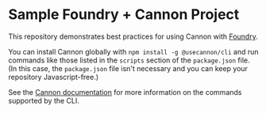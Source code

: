 # Sample Foundry + Cannon Project

This repository demonstrates best practices for using Cannon with [Foundry](https://github.com/foundry-rs/foundry).

You can install Cannon globally with `npm install -g @usecannon/cli` and run commands like those listed in the `scripts` section of the `package.json` file. (In this case, the `package.json` file isn't necessary and you can keep your repository Javascript-free.)

See the [Cannon documentation](https://usecannon.com/docs) for more information on the commands supported by the CLI.
